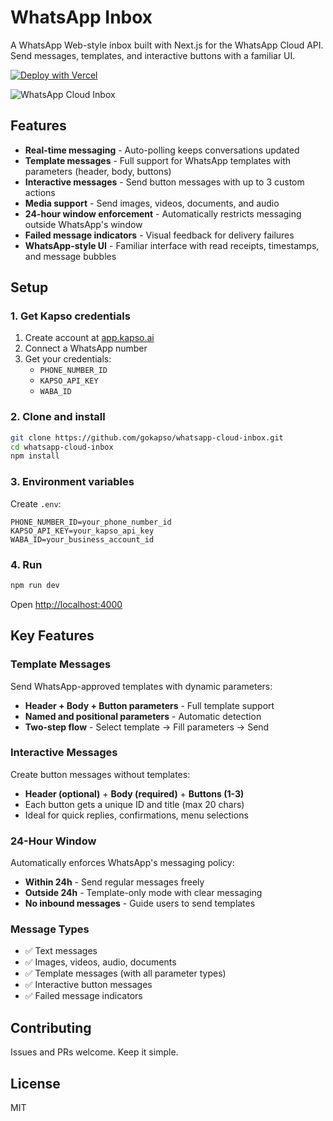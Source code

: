 # WhatsApp Inbox

A WhatsApp Web-style inbox built with Next.js for the WhatsApp Cloud API. Send messages, templates, and interactive buttons with a familiar UI.

[![Deploy with Vercel](https://vercel.com/button)](https://vercel.com/new/clone?repository-url=https%3A%2F%2Fgithub.com%2Fgokapso%2Fwhatsapp-cloud-inbox&env=PHONE_NUMBER_ID,KAPSO_API_KEY,WABA_ID&envDescription=Get%20these%20credentials%20from%20app.kapso.ai&envLink=https%3A%2F%2Fapp.kapso.ai)

![WhatsApp Cloud Inbox](https://cdn.jsdelivr.net/gh/gokapso/whatsapp-cloud-inbox@main/assets/kapso-whatsapp-inbox.png)

## Features

- **Real-time messaging** - Auto-polling keeps conversations updated
- **Template messages** - Full support for WhatsApp templates with parameters (header, body, buttons)
- **Interactive messages** - Send button messages with up to 3 custom actions
- **Media support** - Send images, videos, documents, and audio
- **24-hour window enforcement** - Automatically restricts messaging outside WhatsApp's window
- **Failed message indicators** - Visual feedback for delivery failures
- **WhatsApp-style UI** - Familiar interface with read receipts, timestamps, and message bubbles

## Setup

### 1. Get Kapso credentials

1. Create account at [app.kapso.ai](https://app.kapso.ai)
2. Connect a WhatsApp number
3. Get your credentials:
   - `PHONE_NUMBER_ID`
   - `KAPSO_API_KEY`
   - `WABA_ID`

### 2. Clone and install

```bash
git clone https://github.com/gokapso/whatsapp-cloud-inbox.git
cd whatsapp-cloud-inbox
npm install
```

### 3. Environment variables

Create `.env`:

```env
PHONE_NUMBER_ID=your_phone_number_id
KAPSO_API_KEY=your_kapso_api_key
WABA_ID=your_business_account_id
```

### 4. Run

```bash
npm run dev
```

Open [http://localhost:4000](http://localhost:4000)

## Key Features

### Template Messages

Send WhatsApp-approved templates with dynamic parameters:
- **Header + Body + Button parameters** - Full template support
- **Named and positional parameters** - Automatic detection
- **Two-step flow** - Select template → Fill parameters → Send

### Interactive Messages

Create button messages without templates:
- **Header (optional)** + **Body (required)** + **Buttons (1-3)**
- Each button gets a unique ID and title (max 20 chars)
- Ideal for quick replies, confirmations, menu selections

### 24-Hour Window

Automatically enforces WhatsApp's messaging policy:
- **Within 24h** - Send regular messages freely
- **Outside 24h** - Template-only mode with clear messaging
- **No inbound messages** - Guide users to send templates

### Message Types

- ✅ Text messages
- ✅ Images, videos, audio, documents
- ✅ Template messages (with all parameter types)
- ✅ Interactive button messages
- ✅ Failed message indicators

## Contributing

Issues and PRs welcome. Keep it simple.

## License

MIT

